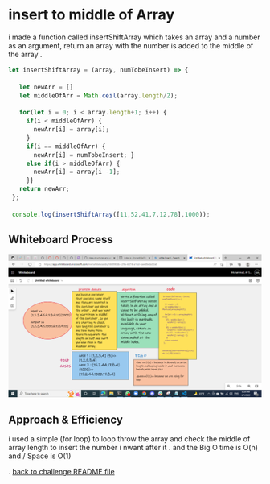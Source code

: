 # insert to middle of  Array

 i made a function called insertShiftArray which takes an array and a number as an argument, return an array with the number is added to the middle of the array  .

 ```js
let insertShiftArray = (array, numTobeInsert) => {

    let newArr = []
    let middleOfArr = Math.ceil(array.length/2);

    for(let i = 0; i < array.length+1; i++) {
      if(i < middleOfArr) {
        newArr[i] = array[i];
      }
      if(i == middleOfArr) {
        newArr[i] = numTobeInsert; }
      else if(i > middleOfArr) {
        newArr[i] = array[i -1];
      }}
    return newArr;
  };

  console.log(insertShiftArray([11,52,41,7,12,78],1000));


 ```

## Whiteboard Process

![array-insert-shift](array-insert-shift.png)

## Approach & Efficiency

i used a  simple (for loop) to loop throw the array and check the middle of array length to insert the number i nwant after it .   and the Big O time is O(n) and / Space is O(1)

.
  [back to challenge README file](../README.md)
